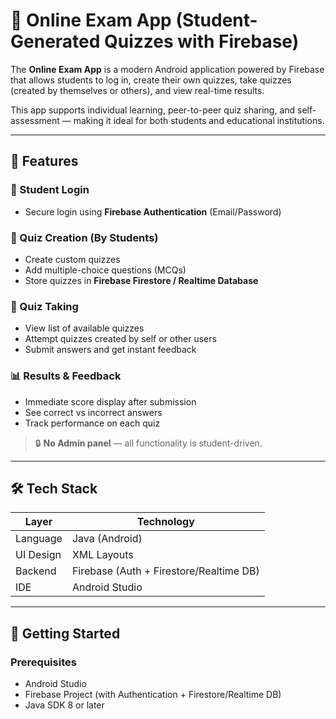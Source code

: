 # 📝 Online Exam App (Student-Generated Quizzes with Firebase)

The **Online Exam App** is a modern Android application powered by Firebase that allows students to log in, create their own quizzes, take quizzes (created by themselves or others), and view real-time results.

This app supports individual learning, peer-to-peer quiz sharing, and self-assessment — making it ideal for both students and educational institutions.

---

## 📱 Features

### 👤 Student Login
- Secure login using **Firebase Authentication** (Email/Password)

### 🧠 Quiz Creation (By Students)
- Create custom quizzes
- Add multiple-choice questions (MCQs)
- Store quizzes in **Firebase Firestore / Realtime Database**

### 🎯 Quiz Taking
- View list of available quizzes
- Attempt quizzes created by self or other users
- Submit answers and get instant feedback

### 📊 Results & Feedback
- Immediate score display after submission
- See correct vs incorrect answers
- Track performance on each quiz

> 🔒 **No Admin panel** — all functionality is student-driven.

---

## 🛠️ Tech Stack

| Layer         | Technology                        |
|---------------|------------------------------------|
| Language      | Java (Android)                    |
| UI Design     | XML Layouts                       |
| Backend       | Firebase (Auth + Firestore/Realtime DB) |
| IDE           | Android Studio                    |

---

## 🚀 Getting Started

### Prerequisites
- Android Studio
- Firebase Project (with Authentication + Firestore/Realtime DB)
- Java SDK 8 or later
